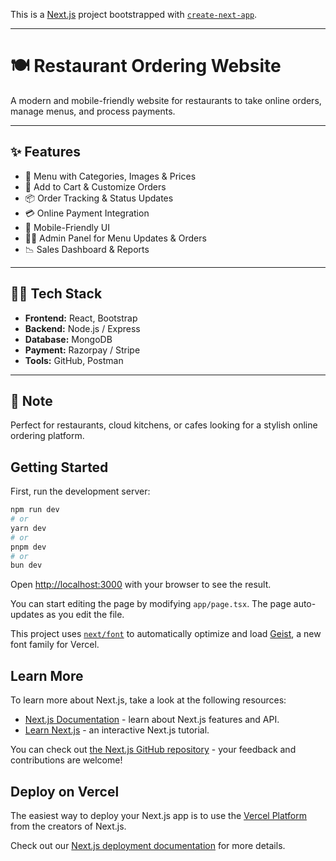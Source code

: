 This is a [Next.js](https://nextjs.org) project bootstrapped with [`create-next-app`](https://nextjs.org/docs/app/api-reference/cli/create-next-app).

<hr></hr>


# 🍽️ Restaurant Ordering Website

A modern and mobile-friendly website for restaurants to take online orders, manage menus, and process payments.

---

## ✨ Features

- 🧾 Menu with Categories, Images & Prices  
- 🛒 Add to Cart & Customize Orders  
- 📦 Order Tracking & Status Updates  
- 💳 Online Payment Integration  
- 📲 Mobile-Friendly UI  
- 🧑‍🍳 Admin Panel for Menu Updates & Orders  
- 📉 Sales Dashboard & Reports  

---

## 🧑‍💻 Tech Stack

- **Frontend:** React, Bootstrap  
- **Backend:** Node.js / Express  
- **Database:** MongoDB  
- **Payment:** Razorpay / Stripe  
- **Tools:** GitHub, Postman

---

## 📌 Note

Perfect for restaurants, cloud kitchens, or cafes looking for a stylish online ordering platform.



## Getting Started

First, run the development server:

```bash
npm run dev
# or
yarn dev
# or
pnpm dev
# or
bun dev
```

Open [http://localhost:3000](http://localhost:3000) with your browser to see the result.

You can start editing the page by modifying `app/page.tsx`. The page auto-updates as you edit the file.

This project uses [`next/font`](https://nextjs.org/docs/app/building-your-application/optimizing/fonts) to automatically optimize and load [Geist](https://vercel.com/font), a new font family for Vercel.

## Learn More

To learn more about Next.js, take a look at the following resources:

- [Next.js Documentation](https://nextjs.org/docs) - learn about Next.js features and API.
- [Learn Next.js](https://nextjs.org/learn) - an interactive Next.js tutorial.

You can check out [the Next.js GitHub repository](https://github.com/vercel/next.js) - your feedback and contributions are welcome!

## Deploy on Vercel

The easiest way to deploy your Next.js app is to use the [Vercel Platform](https://vercel.com/new?utm_medium=default-template&filter=next.js&utm_source=create-next-app&utm_campaign=create-next-app-readme) from the creators of Next.js.

Check out our [Next.js deployment documentation](https://nextjs.org/docs/app/building-your-application/deploying) for more details.
